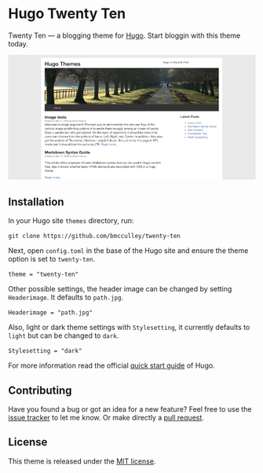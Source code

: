 # Hugo Twenty Ten

Twenty Ten — a blogging theme for [Hugo](https://gohugo.io/). Start bloggin with this theme today.

![Twenty Ten theme screenshot](https://github.com/bmcculley/twenty-ten/blob/master/images/splash.png)

## Installation

In your Hugo site `themes` directory, run:

```
git clone https://github.com/bmcculley/twenty-ten
```

Next, open `config.toml` in the base of the Hugo site and ensure the theme option is set to `twenty-ten`.

```
theme = "twenty-ten"
```

Other possible settings, the header image can be changed by setting `Headerimage`. It defaults to `path.jpg`.

```
Headerimage = "path.jpg"
```

Also, light or dark theme settings with `Stylesetting`, it currently defaults to `light` but can be changed to `dark`.

```
Stylesetting = "dark"
```

For more information read the official [quick start guide](https://gohugo.io/getting-started/quick-start/) of Hugo.

## Contributing

Have you found a bug or got an idea for a new feature? Feel free to use the [issue tracker](https://github.com/bmcculley/twenty-ten/issues) to let me know. Or make directly a [pull request](https://github.com/bmcculley/twenty-ten/pulls).

## License

This theme is released under the [MIT license](https://github.com/bmcculley/twenty-ten/blob/master/LICENSE).
